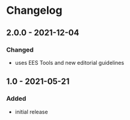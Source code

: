 # Changelog

## 2.0.0 - 2021-12-04

### Changed

- uses EES Tools and new editorial guidelines


## 1.0 - 2021-05-21

### Added

- initial release
